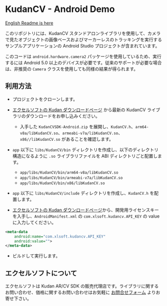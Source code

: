 # KudanCV - Android Demo

[English Readme is here](./README_en.md)

このリポジトリには、KudanCV スタンドアロンライブラリを使用して、カメラで見たオブジェクトの画像ベースおよびマーカーレスのトラッキングを実行するサンプルアプリケーションの Android Studio プロジェクトが含まれています。

このコードは `android.hardware.camera2` パッケージを使用しているため、実行するには Android 5.0 以上のデバイスが必要です。従来のサポートが必要な場合は、非推奨の `Camera` クラスを使用しても同様の結果が得られます。

## 利用方法

- プロジェクトをクローンします。

- [エクセルソフトの Kudan ダウンロードページ](https://www.xlsoft.com/jp/products/kudan/download.html?utm_source=%E5%A4%96%E9%83%A8%E3%82%B5%E3%82%A4%E3%83%88&utm_medium=github_xlsoft&utm_campaign=KudanCV-Android-Demo) から最新の KudanCV ライブラリのダウンロードをお申し込みください。
  - 入手した `KudanCVSDK-Android.zip` を展開し、`KudanCV.h`、`arm64-v8a/libKudanCV.so`、`armeabi-v7a/libKudanCV.so`、`x86//libKudanCV.so` があることを確認します。

- `app` 以下に `libs/KudanCV/bin` ディレクトリを作成し、以下のディレクトリ構造になるように `.so` ライブラリファイルを ABI ディレクトリごと配置します。
  - `app/libs/KudanCV/bin/arm64-v8a/libKudanCV.so`
  - `app/libs/KudanCV/bin/armeabi-v7a/libKudanCV.so`
  - `app/libs/KudanCV/bin/x86/libKudanCV.so`

- `app` 以下に `libs/KudanCV/include` ディレクトリを作成し、`KudanCV.h` を配置します。

- [エクセルソフトの Kudan ダウンロードページ](https://www.xlsoft.com/jp/products/kudan/download.html?utm_source=%E5%A4%96%E9%83%A8%E3%82%B5%E3%82%A4%E3%83%88&utm_medium=github_xlsoft&utm_campaign=KudanCV-Android-Demo)から、開発用ライセンスキーを入手し、`AndroidManifest.xml` の `com.xlsoft.kudancv.API_KEY` の value に入力してください。

```xml
<meta-data
    android:name="com.xlsoft.kudancv.API_KEY"
    android:value="">
</meta-data>
```

- ビルドして実行します。


## エクセルソフトについて

エクセルソフトは Kudan AR/CV SDK の販売代理店です。ライブラリに関するお問い合わせ、価格に関するお問い合わせはお気軽に [お問合せフォーム](https://www.xlsoft.com/jp/services/xlsoft_form.html?option2=Kudan&utm_source=%E5%A4%96%E9%83%A8%E3%82%B5%E3%82%A4%E3%83%88&utm_medium=github_xlsoft&utm_campaign=KudanCV-Android-Demo) よりお寄せ下さい。

